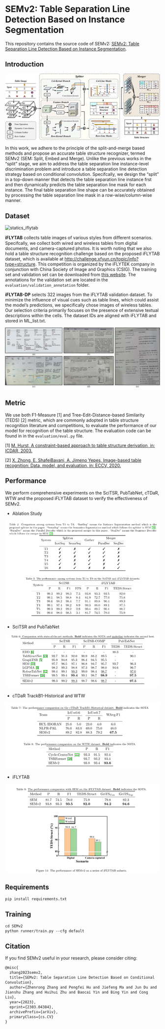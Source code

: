 # SEMv2: Table Separation Line Detection Based on Instance Segmentation  

This repository contains the source code of SEMv2: [SEMv2: Table Separation Line Detection Based on Instance Segmentation](https://arxiv.org/abs/2303.04384).

## Introduction

![pipeline](./images/system.png)

In this work, we adhere to the principle of the split-and-merge based methods and propose an accurate table structure recognizer, termed SEMv2 (SEM: Split, Embed and Merge). Unlike the previous works in the “split” stage, we aim to address the table separation line instance-level discrimination problem and introduce a table separation line detection strategy based on conditional convolution. Specifcally, we design the “split” in a top-down manner that detects the table separation line instance frst and then dynamically predicts the table separation line mask for each instance. The final table separation line shape can be accurately obtained by processing the table separation line mask in a row-wise/column-wise manner. 


## Dataset

![statics_iflytab](./images/table_sample.png)

**iFLYTAB** collects table images of various styles from diﬀerent scenarios. Specifcally, we collect both wired and wireless tables from digital documents, and camera-captured photos.
It is worth noting that we also hold a table structure recognition challenge based on the proposed iFLYTAB dataset, which is available at http://challenge.xfyun.cn/topic/info?type=structure. This competition is organized by the iFLYTEK company in conjunction with China Society of Image and Graphics (CSIG).
The training set and validation set can be downloaded from [this website](https://rec.ustc.edu.cn/share/ff5e1160-89f0-11ee-9e05-79b61e968fb7). The annotations for the validation set are located in the `evaluation/validation_annotation` folder.

**iFLYTAB-DP** selects 322 images from the iFLYTAB validation dataset. To minimize the influence of visual cues such as table lines, which could assist the model’s predictions, we specifically chose images of wireless tables. Our selection criteria primarily focuses on the presence of extensive textual descriptions within the cells. The dataset IDs are aligned with iFLYTAB and stored in ML_list.txt.

![ML_sample](./images/ML_sample.png)


## Metric

We use both F1-Measure [1] and Tree-Edit-Distance-based Similarity (TEDS) [2] metric, which are commonly adopted in table structure recognition literature and competitions, to evaluate the performance of our model for recognition of the table structure. The evaluation code can be found in in the `evaluation/eval.py` file.

[1] [M. Hurst, A constraint-based approach to table structure derivation, in: ICDAR, 2003.](https://ieeexplore.ieee.org/document/1227792)

[2] [X. Zhong, E. ShafeiBavani, A. Jimeno Yepes, Image-based table recognition: Data, model, and evaluation, in: ECCV, 2020.](https://www.ecva.net/papers/eccv_2020/papers_ECCV/papers/123660562.pdf)

## Performance
We perform comprehensive experiments on the SciTSR, PubTabNet, cTDaR, WTW and the proposed iFLYTAB dataset to verify the eﬀectiveness of SEMv2.

- Ablation Study

![ablation_study](./images/ablation_study.png)

- SciTSR and PubTabNet

![scitsr_pubtabnet](./images/scitsr_pubtabnet.png)

- cTDaR TrackB1-Historical and WTW

![cTDaR_WTW](./images/cTDaR_WTW.png)

- iFLYTAB

![iflytab](./images/iflytab.png)


## Requirements

```shell
pip install requirements.txt
```

## Training

```shell
cd SEMv2
python runner/train.py --cfg default
```

## Citation

If you find SEMv2 useful in your research, please consider citing:

```
@misc{
  zhang2023semv2,
  title={SEMv2: Table Separation Line Detection Based on Conditional Convolution}, 
  author={Zhenrong Zhang and Pengfei Hu and Jiefeng Ma and Jun Du and Jianshu Zhang and Huihui Zhu and Baocai Yin and Bing Yin and Cong Liu},
  year={2023},
  eprint={2303.04384},
  archivePrefix={arXiv},
  primaryClass={cs.CV}
}
```